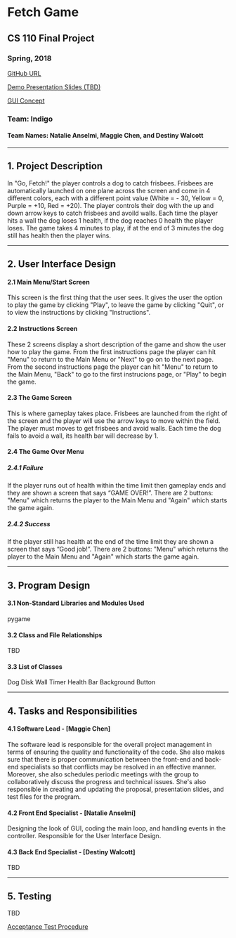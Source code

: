 # Fetch Game
## CS 110 Final Project
### Spring, 2018

[GitHub URL](https://github.com/binghamtonuniversity-cs110/final-project-spr18-indigo.git)

[Demo Presentation Slides (TBD)](#)

[GUI Concept](https://docs.google.com/presentation/d/1G4KUCHR8m9GNecY2GC9WtDUEP6b0_4xmQeJQMB2PxTA/edit?usp=sharing)

### Team: Indigo
#### Team Names: Natalie Anselmi, Maggie Chen, and Destiny Walcott

***

## 1. Project Description
In "Go, Fetch!" the player controls a dog to catch frisbees. Frisbees are automatically launched on one plane across the screen and come in 4 different colors, each with a different point value (White = - 30, Yellow = 0, Purple = +10, Red = +20). The player controls their dog with the up and down arrow keys to catch frisbees and avoild walls. Each time the player hits a wall the dog loses 1 health, if the dog reaches 0 health the player loses. The game takes 4 minutes to play, if at the end of 3 minutes the dog still has health then the player wins.

***    

## 2. User Interface Design  
#### 2.1 Main Menu/Start Screen
This screen is the first thing that the user sees. It gives the user the option to play the game by clicking "Play", to leave the game by clicking "Quit", or to view the instructions by clicking "Instructions".


#### 2.2 Instructions Screen
These 2 screens display a short description of the game and show the user how to play the game. From the first instructions page the player can hit "Menu" to return to the Main Menu or "Next" to go on to the next page. From the second instructions page the player can hit "Menu" to return to the Main Menu, "Back" to go to the first instrucions page, or "Play" to begin the game.


#### 2.3 The Game Screen
This is where gameplay takes place. Frisbees are launched from the right of the screen and the player will use the arrow keys to move within the field. The player must moves to get frisbees and avoid walls. Each time the dog fails to avoid a wall, its health bar will decrease by 1. 


#### 2.4 The Game Over Menu
##### 2.4.1 Failure
If the player runs out of health within the time limit then gameplay ends and they are shown a screen that says “GAME OVER!”. There are 2 buttons: "Menu" which returns the player to the Main Menu and "Again" which starts the game again.

##### 2.4.2 Success
If the player still has health at the end of the time limit they are shown a screen that says “Good job!”. There are 2 buttons: "Menu" which returns the player to the Main Menu and "Again" which starts the game again.


***
## 3. Program Design
#### 3.1 Non-Standard Libraries and Modules Used
pygame

#### 3.2 Class and File Relationships
TBD

#### 3.3 List of Classes
Dog
Disk
Wall
Timer
Health Bar
Background
Button

***
## 4. Tasks and Responsibilities
#### 4.1 Software Lead - [Maggie Chen]
The software lead is responsible for the overall project management in terms of ensuring the quality and functionality of the code. She also makes sure that there is proper communication between the front-end and back-end specialists so that conflicts may be resolved in an effective manner. Moreover, she also schedules periodic meetings with the group to collaboratively discuss the progress and technical issues. She's also responsible in creating and updating the proposal, presentation slides, and test files for the program.

#### 4.2 Front End Specialist - [Natalie Anselmi]
Designing the look of GUI, coding the main loop, and handling events in the controller. Responsible for the User Interface Design.

#### 4.3 Back End Specialist - [Destiny Walcott]
TBD

***
## 5. Testing
TBD

[Acceptance Test Procedure](https://docs.google.com/document/d/1mRwjm5VlQiFG5ITpi4t685rkpe00hen6QSnsbdL7kWU/edit?usp=sharing)
